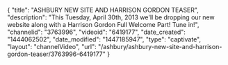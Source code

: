 {
    "title": "ASHBURY NEW SITE AND HARRISON GORDON TEASER",
    "description": "This Tuesday, April 30th, 2013 we'll be dropping our new website along with a Harrison Gordon Full Welcome Part! Tune in!",
    "channelid": "3763996",
    "videoid": "6419177",
    "date_created": "1444062502",
    "date_modified": "1447185947",
    "type": "captivate",
    "layout": "channelVideo",
    "url": "\/ashbury\/ashbury-new-site-and-harrison-gordon-teaser\/3763996-6419177"
}